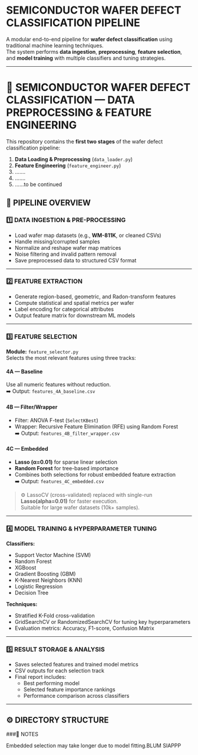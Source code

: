 # SEMICONDUCTOR WAFER DEFECT CLASSIFICATION PIPELINE

A modular end-to-end pipeline for **wafer defect classification** using traditional machine learning techniques.  
The system performs **data ingestion**, **preprocessing**, **feature selection**, and **model training** with multiple classifiers and tuning strategies.

---
# 🧠 SEMICONDUCTOR WAFER DEFECT CLASSIFICATION — DATA PREPROCESSING & FEATURE ENGINEERING

This repository contains the **first two stages** of the wafer defect classification pipeline:
1. **Data Loading & Preprocessing** (`data_loader.py`)
2. **Feature Engineering** (`feature_engineer.py`)
3. .......
4. .......
5. ......to be continued






## 📁 PIPELINE OVERVIEW

### 1️⃣ DATA INGESTION & PRE-PROCESSING
- Load wafer map datasets (e.g., **WM-811K**, or cleaned CSVs)
- Handle missing/corrupted samples
- Normalize and reshape wafer map matrices
- Noise filtering and invalid pattern removal
- Save preprocessed data to structured CSV format

---

### 2️⃣ FEATURE EXTRACTION
- Generate region-based, geometric, and Radon-transform features
- Compute statistical and spatial metrics per wafer
- Label encoding for categorical attributes
- Output feature matrix for downstream ML models

---

### 3️⃣ FEATURE SELECTION
**Module:** `feature_selector.py`  
Selects the most relevant features using three tracks:

#### 4A — Baseline
Use all numeric features without reduction.  
➡️ Output: `features_4A_baseline.csv`

#### 4B — Filter/Wrapper
- Filter: ANOVA F-test (`SelectKBest`)
- Wrapper: Recursive Feature Elimination (RFE) using Random Forest  
  ➡️ Output: `features_4B_filter_wrapper.csv`

#### 4C — Embedded
- **Lasso (α=0.01)** for sparse linear selection
- **Random Forest** for tree-based importance
- Combines both selections for robust embedded feature extraction  
  ➡️ Output: `features_4C_embedded.csv`

> ⚙️ LassoCV (cross-validated) replaced with single-run **Lasso(alpha=0.01)** for faster execution.  
> Suitable for large wafer datasets (10k+ samples).

---

### 4️⃣ MODEL TRAINING & HYPERPARAMETER TUNING
**Classifiers:**
- Support Vector Machine (SVM)
- Random Forest
- XGBoost
- Gradient Boosting (GBM)
- K-Nearest Neighbors (KNN)
- Logistic Regression
- Decision Tree

**Techniques:**
- Stratified K-Fold cross-validation
- GridSearchCV or RandomizedSearchCV for tuning key hyperparameters
- Evaluation metrics: Accuracy, F1-score, Confusion Matrix

---

### 5️⃣ RESULT STORAGE & ANALYSIS
- Saves selected features and trained model metrics
- CSV outputs for each selection track
- Final report includes:
    - Best performing model
    - Selected feature importance rankings
    - Performance comparison across classifiers

---

## ⚙️ DIRECTORY STRUCTURE





###📘 NOTES

Embedded selection may take longer due to model fitting.BLUM SIAPPP
